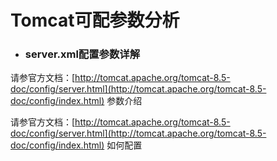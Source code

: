 # Tomcat可配参数分析

* ### server.xml配置参数详解

请参官方文档：[http://tomcat.apache.org/tomcat-8.5-doc/config/server.html](http://tomcat.apache.org/tomcat-8.5-doc/config/index.html)     参数介绍

请参官方文档：[http://tomcat.apache.org/tomcat-8.5-doc/config/server.html](http://tomcat.apache.org/tomcat-8.5-doc/config/index.html)      如何配置

